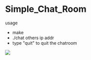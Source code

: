 # Simple_Chat_Room


usage
- make
- ./chat others ip addr
- type "quit" to quit the chatroom

<img src="/img/showcase.jpg">
